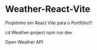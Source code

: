 # Weather-React-Vite

Projetinho em React Vite para o Portfólio!!!

cd Weather-project
npm run dev


Open Weather API
